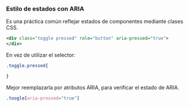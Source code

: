 ### Estilo de estados con ARIA

Es una práctica común reflejar estados de componentes mediante clases CSS.

```xml
<div class="toggle pressed" role="button" aria-pressed="true">
</div>
```

En vez de utilizar el selector:

```css
.toggle.pressed{

}
```

Mejor reemplazarla por atributos ARIA, para verificar el estado de ARIA.


```css
.toogle[aria-pressed="true"]
```